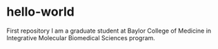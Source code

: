# hello-world
First repository
I am a graduate student at Baylor College of Medicine in Integrative Molecular Biomedical Sciences program.

